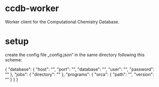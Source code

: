 # ccdb-worker
Worker client for the Computational Chemistry Database.

# setup

create the config file „config.json“ in the same directory following this scheme:

{
	"database": {
		"host": "",
		"port": "",
		"database": "",
		"user": "",
		"password": ""
	},
	"jobs": {
		"directory": ""
	},
	"programs": {
		"orca": {
			"path": "",
			"version": ""
		}
	}
}
